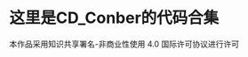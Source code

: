 # 这里是CD_Conber的代码合集
[](https://i.creativecommons.org/l/by-nc/4.0/80x15.png) 本作品采用知识共享署名-非商业性使用 4.0 国际许可协议进行许可
